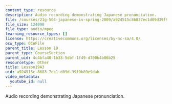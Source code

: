 ```yaml
---
content_type: resource
description: Audio recording demonstrating Japanese pronunciation.
file: /courses/21g-504-japanese-iv-spring-2009/a924515c86837ec1d09d39f9b89e9dab_Lesson19A3.mp3
file_size: 124090
file_type: audio/mpeg
learning_resource_types: []
license: https://creativecommons.org/licenses/by-nc-sa/4.0/
ocw_type: OCWFile
parent_title: Lesson 19
parent_type: CourseSection
parent_uid: 4c4bfa40-1b33-5dbf-1f49-d700b4b86b25
resourcetype: Other
title: Lesson19A3
uid: a924515c-8683-7ec1-d09d-39f9b89e9dab
video_metadata:
  youtube_id: null
---
```

Audio recording demonstrating Japanese pronunciation.